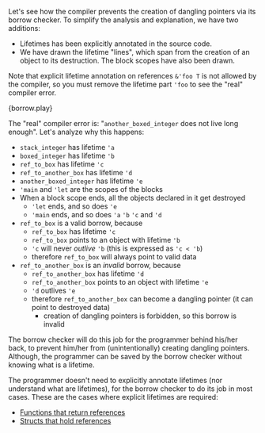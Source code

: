Let's see how the compiler prevents the creation of dangling pointers via its
borrow checker. To simplify the analysis and explanation, we have two
additions:

* Lifetimes has been explicitly annotated in the source code.
* We have drawn the lifetime "lines", which span from the creation of an object
  to its destruction. The block scopes have also been drawn.

Note that explicit lifetime annotation on references `&'foo T` is not allowed
by the compiler, so you must remove the lifetime part `'foo` to see the "real"
compiler error.

{borrow.play}

The "real" compiler error is: "`another_boxed_integer` does not live long
enough". Let's analyze why this happens:

* `stack_integer` has lifetime `'a`
* `boxed_integer` has lifetime `'b`
* `ref_to_box` has lifetime `'c`
* `ref_to_another_box` has lifetime `'d`
* `another_boxed_integer` has lifetime `'e`
* `'main` and `'let` are the scopes of the blocks
* When a block scope ends, all the objects declared in it get destroyed
  * `'let` ends, and so does `'e`
  * `'main` ends, and so does `'a` `'b` `'c` and `'d`
* `ref_to_box` is a valid borrow, because
  * `ref_to_box` has lifetime `'c`
  * `ref_to_box` points to an object with lifetime `'b`
  * `'c` will never *outlive* `'b` (this is expressed as `'c < 'b`)
  * therefore `ref_to_box` will always point to valid data
* `ref_to_another_box` is an *invalid* borrow, because
  * `ref_to_another_box` has lifetime `'d`
  * `ref_to_another_box` points to an object with lifetime `'e`
  * `'d` outlives `'e`
  * therefore `ref_to_another_box` can become a dangling pointer (it can point
    to destroyed data)
    * creation of dangling pointers is forbidden, so this borrow is invalid

The borrow checker will do this job for the programmer behind his/her back, to
prevent him/her from (unintentionally) creating dangling pointers. Although,
the programmer can be saved by the borrow checker without knowing what is a
lifetime.

The programmer doesn't need to explicitly annotate lifetimes (nor understand
what are lifetimes), for the borrow checker to do its job in most cases. These
are the cases where explicit lifetimes are required:

* [Functions that return references](/lifetime/fn.html)
* [Structs that hold references](/lifetime/struct.html)
